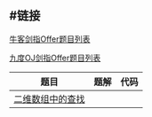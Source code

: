 #链接
------- 

[牛客剑指Offer题目列表](http://www.nowcoder.com/ta/coding-interviews?page=)

[九度OJ剑指Offer题目列表](http://ac.jobdu.com/hhtproblems.php)


| 题目 | 题解 | 代码 |
| ------------- |:-------------:| -----:|
| [二维数组中的查找](http://www.nowcoder.com/practice/abc3fe2ce8e146608e868a70efebf62e?tpId=13&tqId=11154&rp=1&ru=/ta/coding-interviews&qru=/ta/coding-interviews/question-ranking) |